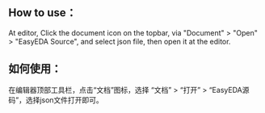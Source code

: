## How to use：
At editor, Click the document icon on the topbar, via "Document" > "Open" > "EasyEDA Source", and select json file, then open it at the editor.

## 如何使用：

在编辑器顶部工具栏，点击“文档”图标，选择 “文档” > “打开” > “EasyEDA源码”，选择json文件打开即可。